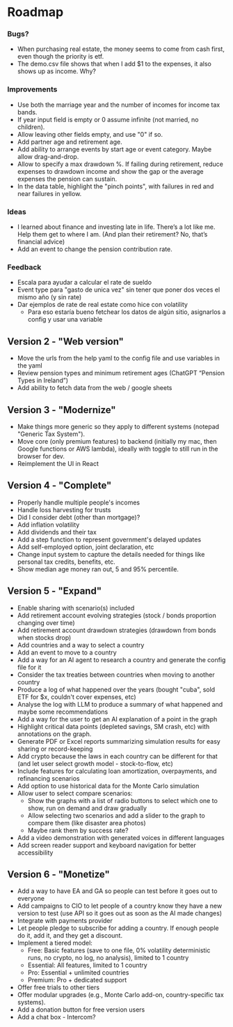# Roadmap

### Bugs?
- When purchasing real estate, the money seems to come from cash first, even though the priority is etf.
- The demo.csv file shows that when I add $1 to the expenses, it also shows up as income. Why?

### Improvements
- Use both the marriage year and the number of incomes for income tax bands.
- If year input field is empty or 0 assume infinite (not married, no children).
- Allow leaving other fields empty, and use "0" if so.
- Add partner age and retirement age.
- Add ability to arrange events by start age or event category. Maybe allow drag-and-drop.
- Allow to specify a max drawdown %. If failing during retirement, reduce expenses to drawdown income and show the gap or the average expenses the pension can sustain.
- In the data table, highlight the "pinch points", with failures in red and near failures in yellow.

### Ideas
- I learned about finance and investing late in life. There’s a lot like me. Help them get to where I am. (And plan their retirement? No, that’s financial advice)
- Add an event to change the pension contribution rate.

### Feedback
- Escala para ayudar a calcular el rate de sueldo
- Event type para "gasto de unica vez" sin tener que poner dos veces el mismo año (y sin rate)
- Dar ejemplos de rate de real estate como hice con volatility
    - Para eso estaría bueno fetchear los datos de algún sitio, asignarlos a config y usar una variable

## Version 2 - "Web version"
- Move the urls from the help yaml to the config file and use variables in the yaml
- Review pension types and minimum retirement ages (ChatGPT “Pension Types in Ireland”) 
- Add ability to fetch data from the web / google sheets

## Version 3 - "Modernize"
- Make things more generic so they apply to different systems (notepad "Generic Tax System").
- Move core (only premium features) to backend (initially my mac, then Google functions or AWS lambda), ideally with toggle to still run in the browser for dev.
- Reimplement the UI in React

## Version 4 - "Complete"
- Properly handle multiple people's incomes
- Handle loss harvesting for trusts
- Did I consider debt (other than mortgage)?
- Add inflation volatility
- Add dividends and their tax
- Add a step function to represent government's delayed updates
- Add self-employed option, joint declaration, etc
- Change input system to capture the details needed for things like personal tax credits, benefits, etc.
- Show median age money ran out, 5 and 95% percentile.

## Version 5 - "Expand"
- Enable sharing with scenario(s) included
- Add retirement account evolving strategies (stock / bonds proportion changing over time)
- Add retirement account drawdown strategies (drawdown from bonds when stocks drop)
- Add countries and a way to select a country
- Add an event to move to a country
- Add a way for an AI agent to research a country and generate the config file for it
- Consider the tax treaties between countries when moving to another country
- Produce a log of what happened over the years (bought "cuba", sold ETF for $x, couldn't cover expenses, etc)
- Analyse the log with LLM to produce a summary of what happened and maybe some recommendations
- Add a way for the user to get an AI explanation of a point in the graph
- Highlight critical data points (depleted savings, SM crash, etc) with annotations on the graph.
- Generate PDF or Excel reports summarizing simulation results for easy sharing or record-keeping
- Add crypto because the laws in each country can be different for that (and let user select growth model - stock-to-flow, etc)
- Include features for calculating loan amortization, overpayments, and refinancing scenarios
- Add option to use historical data for the Monte Carlo simulation
- Allow user to select compare scenarios:
  - Show the graphs with a list of radio buttons to select which one to show, run on demand and draw gradually
  - Allow selecting two scenarios and add a slider to the graph to compare them (like disaster area photos)
  - Maybe rank them by success rate?
- Add a video demonstration with generated voices in different languages
- Add screen reader support and keyboard navigation for better accessibility


## Version 6 - "Monetize"
- Add a way to have EA and GA so people can test before it goes out to everyone
- Add campaigns to CIO to let people of a country know they have a new version to test (use API so it goes out as soon as the AI made changes)
- Integrate with payments provider
- Let people pledge to subscribe for adding a country. If enough people do it, add it, and they get a discount.
- Implement a tiered model:
  - Free: Basic features (save to one file, 0% volatility deterministic runs, no crypto, no log, no analysis), limited to 1 country
  - Essential: All features, limited to 1 country
  - Pro: Essential + unlimited countries
  - Premium: Pro + dedicated support
- Offer free trials to other tiers
- Offer modular upgrades (e.g., Monte Carlo add-on, country-specific tax systems).
- Add a donation button for free version users
- Add a chat box - Intercom?


